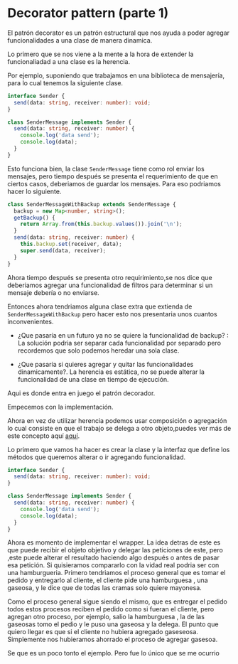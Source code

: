 # Decorator pattern (parte 1)

El patrón decorator es un patrón estructural que nos ayuda a poder agregar funcionalidades a una clase de manera dinamica.

Lo primero que se nos viene a la mente a la hora de extender la funcionaliadad a una clase es la herencia.

Por ejemplo, suponiendo que trabajamos en una biblioteca de mensajería, para lo cual tenemos la siguiente clase.

```ts
interface Sender {
  send(data: string, receiver: number): void;
}

class SenderMessage implements Sender {
  send(data: string, receiver: number) {
    console.log('data send');
    console.log(data);
  }
}
```

Esto funciona bien, la clase `SenderMessage` tiene como rol enviar los mensajes, pero tiempo después
se presenta el requerimiento de que en ciertos casos, deberiamos de guardar los mensajes.
Para eso podriamos hacer lo siguiente.

```ts
class SenderMessageWithBackup extends SenderMessage {
  backup = new Map<number, string>();
  getBackup() {
    return Array.from(this.backup.values()).join('\n');
  }
  send(data: string, receiver: number) {
    this.backup.set(receiver, data);
    super.send(data, receiver);
  }
}
```

Ahora tiempo después se presenta otro requirimiento,se nos dice que deberiamos agregar una funcionalidad
de filtros para determinar si un mensaje debería o no enviarse.

Entonces ahora tendriamos alguna clase extra que extienda de `SenderMessageWithBackup` pero hacer
esto nos presentaria unos cuantos inconvenientes.

- ¿Que pasaría en un futuro ya no se quiere la funcionalidad de backup? : La solución podria ser separar cada funcionalidad
  por separado pero recordemos que solo podemos heredar una sola clase.

- ¿Que pasaría si quieres agregar y quitar las funcionalidades dinamicamente?. La herencia es estática, no se puede alterar
  la funcionalidad de una clase en tiempo de ejecución.

Aqui es donde entra en juego el patrón decorador.

Empecemos con la implementación.

Ahora en vez de utilizar herencia podemos usar composición o agregación
lo cual consiste en que el trabajo se delega a otro objeto,puedes ver más de este concepto aquí [aquí](https://www.visual-paradigm.com/guide/uml-unified-modeling-language/uml-aggregation-vs-composition/).

Lo primero que vamos ha hacer es crear la clase y la interfaz que define los métodos que queremos alterar o ir agregando funcionalidad.

```ts
interface Sender {
  send(data: string, receiver: number): void;
}

class SenderMessage implements Sender {
  send(data: string, receiver: number) {
    console.log('data send');
    console.log(data);
  }
}
```

Ahora es momento de implementar el wrapper. La idea detras de este es que puede recibir el objeto objetivo y delegar las peticiones de este, pero ,este puede alterar el resultado haciendo algo después o antes de pasar esa petición. Si quisieramos compararlo con la vidad real podria ser con una hamburgueria. Primero tendriamos el proceso general que es tomar el pedido y entregarlo al cliente, el cliente pide una hamburguesa , una gaseosa, y le dice que de todas las cramas solo quiere mayonesa.

Como el proceso general sigue siendo el mismo, que es entregar el pedido todos estos procesos reciben el pedido como si fueran el cliente, pero agregan otro proceso, por ejemplo, salio la hamburguesa , la de las gaseosas tomo el pedio y le puso una gaseosa y la delega. El punto que quiero llegar es que si el cliente no hubiera agregado gaseseosa. Simplemente nos hubieramos ahorrado el proceso de agregar gasesoa.

Se que es un poco tonto el ejemplo. Pero fue lo único que se me ocurrio

